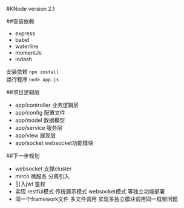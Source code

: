 #KNode version 2.1

##安装依赖

+ express 
+ babel 
+ waterline	
+ momentJs  
+ lodash 

安装依赖  `npm install`  
运行程序  `node app.js`  

##项目逻辑层

+ app/controller 业务逻辑层  
+ app/config 配置文件  
+ app/model 数据模型  
+ app/service 服务层  
+ app/view 展现层  
+ app/socket websocket功能模块  

##下一步规划

+ websocket 支撑cluster  
+ mirco 微服务 分离引入  
+ 引入jwt 鉴权  
+ 实现 restful模式 传统展示模式 websocket模式 等独立功能部署  
+ 同一个framework文件 多文件调用 实现多独立模块调用同一框架问题  
